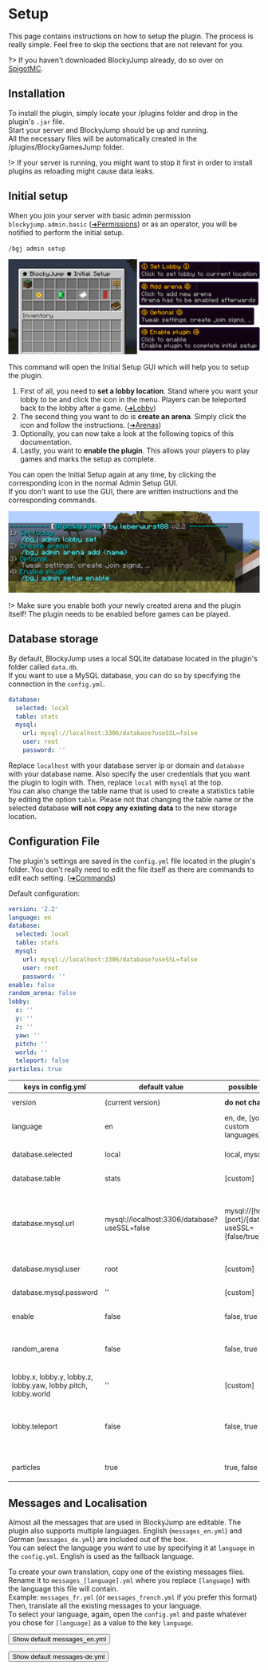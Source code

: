 # Setup
This page contains instructions on how to setup the plugin. The process is really simple. Feel free to skip the sections that are not relevant for you.

?> If you haven't downloaded BlockyJump already, do so over on [SpigotMC]().

<!-- Quick start? -->

## Installation
To install the plugin, simply locate your /plugins folder and drop in the plugin's `.jar` file.  
Start your server and BlockyJump should be up and running.  
All the necessary files will be automatically created in the /plugins/BlockyGamesJump folder.

!> If your server is running, you might want to stop it first in order to install plugins as reloading might cause data leaks.

## Initial setup
When you join your server with basic admin permission `blockyjump.admin.basic` ([➜Permissions]()) or as an operator, you will be notified to perform the initial setup.

`/bgj admin setup`

![Initial Setup GUI](_media/initial_setup_gui.png ':size=1000')

This command will open the Initial Setup GUI which will help you to setup the plugin.  
1. First of all, you need to **set a lobby location**. Stand where you want your lobby to be and click the icon in the menu. Players can be teleported back to the lobby after a game. ([➜Lobby]())  
2. The second thing you want to do is **create an arena**. Simply click the icon and follow the instructions. ([➜Arenas](arenas.md))  
3. Optionally, you can now take a look at the following topics of this documentation.  
4. Lastly, you want to **enable the plugin**. This allows your players to play games and marks the setup as complete.

You can open the Initial Setup again at any time, by clicking the corresponding icon in the normal Admin Setup GUI.  
If you don't want to use the GUI, there are written instructions and the corresponding commands.

![Initial Setup Instructions](_media/initial_setup_instructions.png)

!> Make sure you enable both your newly created arena and the plugin itself! The plugin needs to be enabled before games can be played.

## Database storage
By default, BlockyJump uses a local SQLite database located in the plugin's folder called `data.db`.  
If you want to use a MySQL database, you can do so by specifying the connection in the `config.yml`.

```yaml
database:
  selected: local
  table: stats
  mysql:
    url: mysql://localhost:3306/database?useSSL=false
    user: root
    password: ''
```

Replace `localhost` with your database server ip or domain and `database` with your database name. Also specify the user credentials that you want the plugin to login with. Then, replace `local` with `mysql` at the top.  
You can also change the table name that is used to create a statistics table by editing the option `table`. Please not that changing the table name or the selected database **will not copy any existing data** to the new storage location.

## Configuration File
The plugin's settings are saved in the `config.yml` file located in the plugin's folder. You don't really need to edit the file itself as there are commands to edit each setting. ([➜Commands]())

Default configuration:

```yaml
version: '2.2'
language: en
database:
  selected: local
  table: stats
  mysql:
    url: mysql://localhost:3306/database?useSSL=false
    user: root
    password: ''
enable: false
random_arena: false
lobby:
  x: ''
  y: ''
  z: ''
  yaw: ''
  pitch: ''
  world: ''
  teleport: false
particles: true
```

| keys in config.yml                                             | default value                                | possible values                                      | description                                                 |
|----------------------------------------------------------------|----------------------------------------------|------------------------------------------------------|-------------------------------------------------------------|
| version                                                        | {current version}                            | **do not change!**                                   | config version                                              |
| language                                                       | en                                           | en, de, [your custom languages]                      | selected language file                                      |
| database.selected                                              | local                                        | local, mysql                                         | selected database connection                                |
| database.table                                                 | stats                                        | [custom]                                             | database table name                                         |
| database.mysql.url                                             | mysql://localhost:3306/database?useSSL=false | mysql://[host]:[port]/[database]?useSSL=[false/true] | MySQL connection url including host, port and database name |
| database.mysql.user                                            | root                                         | [custom]                                             | MySQL user name                                             |
| database.mysql.password                                        | ''                                           | [custom]                                             | MySQL user password                                         |
| enable                                                         | false                                        | false, true                                          | enable plugin                                               |
| random_arena                                                   | false                                        | false, true                                          | choose random arena if none is specified                    |
| lobby.x, lobby.y, lobby.z, lobby.yaw, lobby.pitch, lobby.world | ''                                           | [custom]                                             | lobby location                                              |
| lobby.teleport                                                 | false                                        | false, true                                          | always teleport players to the lobby after every game       |
| particles                                                      | true                                         | true, false                                          | spawn arena join particles                                  |

## Messages and Localisation
Almost all the messages that are used in BlockyJump are editable. The plugin also supports multiple languages. English (`messages_en.yml`) and German (`messages_de.yml`) are included out of the box.  
You can select the language you want to use by specifying it at `language` in the `config.yml`. English is used as the fallback language.

To create your own translation, copy one of the existing messages files. Rename it to `messages_[language].yml` where you replace `[language]` with the language this file will contain.  
Example: `messages_fr.yml` (or `messages_french.yml` if you prefer this format)  
Then, translate all the existing messages to your language.  
To select your language, again, open the `config.yml` and paste whatever you chose for `[language]` as a value to the key `language`.

<button title="Click to show or hide content" type="button" class="content-toggle-button" onclick="toggle_content('spoiler-messages-en')">Show default messages_en.yml</button>
<div id="spoiler-messages-en" style="display:none">

```yaml
plugin:
  prefix: §f§l[§3§lBlockyJump§f§l]§r
  header: §3--------- %p%§b by leberwurst88§7 v%v%§3 ---------
  enabled: §aPlugin enabled
  disabled: §cPlugin disabled
  no_permission: §cNo permission
  wrong: §cSomething went wrong
  error_gui_triggered: §cError GUI was triggered, something went wrong in %c%
  patcher:
    noticed_update: §eNoticed update from older version, patching changes if necessary
    patched: §aPatched changes of version %v%
  update:
    check_failed: '§cCould not check for updates: '
    check_cancelled: §cUpdate checker was cancelled
    available:
      console: '§cNew update available, please update to v%v% of this plugin on SpigotMC:'
      player: §4[⚡] §cPlease update to §7v%v%§c on SpigotMC §4[⚡]
    automatically: §cA minor update is available, updating automatically...
    download:
      create_folder: §cCouldn't find nor create /plugins/update folder
      downloading: §eDownloading updated plugin file...
      failed: '§cDownload has failed:'
      completed: §aDownload completed, restart server to update plugin
  link:
    click: Click to open
  quit_could_not_leave: §cQuitting player couldn't leave game
config:
  messages:
    ready: §aMessages ready (%l%)
    failed: §cMessages config failed (%l%)
  ready: §aConfig ready
  ready_setup: §aConfig ready, §csetup needed
  failed: §cConfig failed
  arena:
    ready: §aArena config ready
    failed: §cArena config failed
  reloaded: §aFiles reloaded
db:
  sqlite:
    ready: §aLocal database ready
  mysql:
    ready: §aMySQL database ready
placeholderapi:
  enabled: §aPlaceholderAPI enabled
  no_data: no data
player:
  already_playing:
    you: §cYou are already in a game
    player: §cPlayer is already in a game
  not_found: §cPlayer could not be found
  not_in_game:
    you: §cYou are not in a game right now
    player: §cPlayer is not in a game
console:
  cannot_join: §cConsole can't join game, try /bgj join <arena> <player>
  cannot_leave: §cConsole can't leave game
  cannot_challenge: §cConsole can't challenge a player
  cannot_edit: §cConsole can't edit arenas. §3Try creating a new one with §b/bgj admin
    arena add <name> <pos1_x> <pos1_y> <pos1_z> <pos2_x> <pos2_y> <pos2_z> <spawn_x>
    <spawn_y> <spawn_z> <world>
  cannot_set_lobby: §cCannot set lobby location from console, try §b/bgj admin lobby
    set <x> <y> <z> <world>
  cannot_teleport:
    checkpoint: §cConsole can't teleport to checkpoint
console_cannot_teleport:
  lobby: §cCannot teleport console to lobby, try /bgj admin lobby get
arena:
  none:
    general: §cThere are no arenas yet
    admin: §cThere are no arenas yet, use /bgj admin arena add to create one
  specify: '§cSpecify arena: /bgj join <arena>'
  list:
    header: '§6BlockyJump arenas:'
    entry:
      general: §7- §3%n%
      enabled: §7- §a%n%
      disabled: §7- §e%n%
  already_enabled: §cThis arena is already enabled
  enabled: §aArena %n% is now enabled
  already_disabled: §cThis arena is already disabled
  disabled: §aArena %n% is now disabled
  exists: §cThis arena name already exists
  added: §aBlockyJump arena §e%n%§a added
  enable: §3Enable arena in the GUI or by typing §b/bgj admin arena enable %n%
  removed: §aArena removed
  reward:
    cmd:
      set: §aReward command set
      removed: §aReward command removed
  maximum:
    fails:
      set: §aMaximum amount of fails set
      removed: §aMaximum amount of fails removed
    time:
      set: §aMaximum time set
      removed: §aMaximum time removed
  cooldown:
    set: §aCooldown timer set
    removed: §aCooldown timer removed
game:
  joined: §aJoined game
  checkpoint:
    set: §6Checkpoint set
    teleported: §aTeleported to checkpoint
  hider:
    hidden: §aPlayers hidden
    shown: §aPlayers shown
    nothing: §eNothing happened
  arena:
    not_found: §cThis arena doesn't exist
    disabled: §cThis arena is disabled
  won:
    congratulations: §6Congratulations, you won the game!
  lost:
    player: §cYou lost the game!
    over: §6The game is over!
    winner: §aThe winner is §6%w%
  end:
    stats: '§3Time: §b%t%§3 Fails: §b%f%'
  left: §aLeft game
  not_ready: §cPlugin not ready
  wait: §cWait %t% before playing again
  command_not_allowed: §cThis command is not allowed in the arena. To leave, type
    /bgj leave
challenge:
  already_challenged: §cYou already challenged this player
  challenged: §3%p% §6challenged you in Arena §b%a%
  options: '§7Your options: §b/bgj challenge accept§7 or §b/bgj challenge decline'
  sent: §aChallenge sent, waiting for answer
  player:
    accepted: §a%p% accepted your challenge
    declined: §c%p% declined your challenge
  accepted: §aChallenge accepted
  declined: §aChallenge declined
  no_challenges: §cYou don't have any pending challenges
  cannot_challenge_yourself: §cYou can't challenge yourself
time:
  stopwatch:
    hours: '%h% h, '
    minutes: '%m% min, '
    seconds: '%s% sec'
hologram:
  portal:
    arena: §l§6✦ %a% ✦
    type: §a▼ Classic Parkour§7 - §aJoin here ▼
    leaderboard:
      head: §7+----- §bLeaderboard§7 -----+
      line: §e#%n% §6%p%§7 in §a%t%§7 with §c%f% fails
scoreboard:
  arena:
    head: '§7» Arena:'
    line: §b%n%
  timer:
    head: '§7» Timer:'
    line: §b%t%
  timer_max:
    line: §b%t%
  fails:
    head: '§7» Fails:'
    line: §b%f%
    timeout: §cTime out
  fails_max:
    line: §b%f% / %m%
item:
  game:
    checkpoint: §2Checkpoint
    hide: §2Hide Players
    leave: §cLeave
  edit:
    bounds: §2Arena Bounds
    spawn: §2Set Spawn
    portal: §2Set Portal
    finish: §2Finish
stats:
  personal:
    header: §7------ §f§l[§3§lStats§f§l] §b%p%§7 ------
    amounts: '§3Games played: §b%p%§7 - §3Won: §b%w%'
    list: §7- §3%n%§7 in §b%t%§7 with §b%f%§7 fail(s)
    console_does_not_have: §cConsole doesn't have personal stats, try §b/bgj help
      stats
  server:
    no_data: §cNot enough data, try again later
    header: §7--------------- §f§l[§3§lStats§f§l] §bServer§7 ---------------
    most:
      played: '§3Most games played: §b%p% (%a%)'
      won: '§3Most games won: §b%p% (%a%)'
    list: '§7- §3%a%: §b%p%§7 in §b%t%§7 with §b%f%§7 fail(s)'
  arena:
    header: §7---------- §f§l[§3§lStats§f§l] §b%a%§7 ----------
    list: §7%i%) §3%p%§7 in §b%t%§7 with §b%f%§7 fail(s)
help:
  list:
    header: §3---§7[%i%]§3--- %p%§b by leberwurst88§7 v%v% §3---§7[%i%]§3---
    entry: §3%c% §7%d%
    footer:
      cmd: §3------------------- §b/bgj help %p%§3 -------------------
      end: §3--------------------------------------------------
  single:
    cmd: §3§l%c%
    description: §7%d%
    footer: §3-------------------- §7/bgj help§3 --------------------
  options: §3%c%§b%o%
  no_content: §cNo content
  for_help: §7For help, type §b/bgj help
  not_found: §cCommand not found, try §b/bgj help
  displaying: 'Displaying help:'
edit_mode:
  instructions:
    line:
      '1': '§3Instructions:'
      '2': §7- Left click with §bgolden axe§7 on two boundary blocks to §bselect arena
      '3': §7- Stand where you want the §barena spawn§7 to be and left click with
        §bstick
      '4': §7- If you want to set a §bportal§7, stand where you want it to be and
        left click with §brod
      '5': §7- Click the §bemerald§7 once you're §adone
  bounds:
    set: §aArena boundaries set
    first: §aFirst position set, select second position
  spawn:
    set: §aSpawn set
  portal:
    disabled: §aArena portal disabled
    set: §aJoin portal set
  finished: §aArena setup finished
  cancelled: §cArena setup cancelled
setup:
  finish_setup: §cFinish setup before using this command
  required: §eSetup BlockyJump §b/bgj admin setup
  line:
    '1': §71) §3Set lobby
    '2': §b    /bgj admin lobby set
    '3': §72) §3Create arena
    '4': §b    /bgj admin arena add <name>
    '5': §73) §3Optional
    '6': §7    Tweak settings, create join signs, ...
    '7': §74) §3Enable plugin
    '8': §b    /bgj admin setup enable
  enable:
    'false': §aPlugin disabled
    'true': §aPlugin enabled
  random:
    'false': §aA list of arenas will be shown when none is specified
    'true': §aA random arena will be selected when none is specified
  teleport:
    'false': §aPlayers will be teleported back to their previous location
    'true': §aPlayers will be teleported to the lobby
  particles:
    'false': §aPortals won't spawn particles
    'true': §aPortals will spawn particles
  liquids:
    'false': §aPlayers won't be teleported back to their last checkpoint on contact
      with liquids
    'true': §aPlayers will be teleported back to their last checkpoint on contact
      with liquids
lobby:
  set: §aLobby set
  location:
    header: '§6Lobby location:'
    entry: §3X:§b%x%§3 Y:§b%y%§3 Z:§b%z%§3 in §b%w%
  teleported: §aTeleported to lobby
input:
  arena:
    name: '§3Enter arena name in chat:'
    cooldown: '§3Enter the cooldown length in minutes in the chat:'
    maximum:
      time: '§3Enter the maximum time in seconds in the chat:'
      fails: '§3Enter the maximum amount of fails in the chat:'
    reward:
      command:
        '1': '§3Enter the reward command in the chat:'
        '2': §7Be sure to leave out the beginning slash! §c(§m/§r§c)
        '3': §7You may use §b%p%§7 as a placeholder for the player name
validation:
  enter_valid_number: §cPlease enter a valid number
gui:
  header: §0★ BlockyJump ★
  navigation:
    previous: §3⏴ Previous ⏴
    next: §3⏵ Next ⏵
    back_main_menu: §3⏴ Back to main menu ⏴
    back_statistics_menu: §3⏴ Back to statistics menu ⏴
    back_administration_menu: §3⏴ Back to administration menu ⏴
    back_arena_selector: §3⏴ Back to arena selector ⏴
    back_arena: §3⏴ Back to arena ⏴
  actions:
    click_enable: §7Click to enable
    click_disable: §7Click to disable
    left_click_change_right_click_disable: §7Left click to change, right click to
      disable
    left_click_change_right_click_remove: §7Left click to change, right click to remove
    click_remove: §7Click to remove
    click_set_lobby: §7Click to set lobby to current location
    click_add_arena: §7Click to add new arena
  help:
    title: §3☄ Help ☄
    select_arena: §bSelect an arena
    select_opponent: §bSelect an opponent
    select_category: §bSelect a category
    personal_best: §bPersonal best games for each arena
    best_one_arena: §bBest games in one arena
    best_each_arena: §bBest games for each arena
    configure_arena: §bConfigure arena
    confirm_removal: §bConfirm removal
    lobby_location: §bLobby location
    configure_config: §bClick banners to configure config values
    follow_steps: §bFollow the steps
    not_supposed_to_happen: §bThis was not supposed to happen
  selector:
    arena: §6✦ %a% ✦
    player: §6✦ %p% ✦
  home:
    main_menu: §6⬧ Main menu ⬧
    join: §a⚑ Join a game ⚑
    challenge: §6⚡ Challenge a player ⚡
    statistics: §b⌚ Statistics ⌚
    administration: §c⚙ Administration ⚙
  join:
    title: Join
  challenge:
    title: Challenge
  statistics:
    title: Statistics
    category:
      personal: §a⬧ Personal ⬧
      arena: §6⬧ Arena ⬧
      server: §b⬧ Server ⬧
    personal:
      player: §7%p%
      played:
        top: §a⏹ Games played ⏹
        bottom: §7%a%
      won:
        top: §6⏹ Games won ⏹
        bottom: §7%a%
      entry: '§7Best: §a%t%§7 with §c%f% fails'
    arena:
      name: §7%a%
      pillar:
        top: §6⬧ Leaderboard ⬧
        bottom: §7%a%
      entry: §7In §a%t%§7 with §c%f% fails
      leaderboard:
        '1': §61. %p%
        '2': §62. %p%
        '3': §63. %p%
        '4': §64. %p%
        '5': §65. %p%
        '6': §66. %p%
        '7': §67. %p%
        '8': §68. %p%
        '9': §69. %p%
        '10': §610. %p%
    server:
      played:
        top: §a⏹ Most games played ⏹
        bottom: '§7%p%: §6%a% games'
      won:
        top: §6⏹ Most games won ⏹
        bottom: '§7%p%: §6%a% games'
      entry: '§7%p%: §a%t%§7 with §c%f% fails'
  administration:
    title: Administration
    category:
      arena: §6✦ Arena ✦
      lobby: §a⌂ Lobby ⌂
      setup: §b⚙ Settings ⚙
    reload:
      top: §c⟳ Reload ⟳
      bottom: §7Arenas, config & messages
    arena:
      add_arena: §a⨁ Add arena ⨁
      list:
        enabled: §aEnabled
        disabled: §cDisabled
      edit_arena:
        top: §6✎ Edit arena ✎
        bottom: §7Enter edit mode
      arena_name: §7%a%
      enabled: §a☑ Enabled ☑
      disabled: §c☒ Disabled ☒
      cooldown:
        enabled:
          top: §a☑ Cooldown ☑
          bottom: '§6Set: %t%'
        disabled: §c☒ Cooldown ☒
      maximum:
        info:
          top: §c☠ Maximum ☠
          bottom: §7Set a maximum time and amount of fails
        time:
          enabled:
            top: §c☑ Maximum Time ☑
            bottom: '§6Set: %t%'
          disabled: §7☒ Maximum Time ☒
        fails:
          enabled:
            top: §c☑ Maximum Fails ☑
            bottom: '§6Set: %f% fails'
          disabled: §7☒ Maximum Fails ☒
      remove:
        bucket:
          top: §c❌ Remove arena ❌
          bottom: §4⚠ This cannot be undone! ⚠
        banner:
          sure:
            top: §c⚠ Are you sure? ⚠
            bottom: §4This cannot be undone!
      reward:
        info:
          top: §b⁂ Rewards ⁂
          bottom: §7Set rewards for players
        command:
          top: §6❢ Command ❢
          bottom: §a/%c%
        add: §a⨁ Add reward ⨁
    lobby:
      set: §6↓ Set Lobby ↓
      teleport:
        top: §b↑ Teleport to lobby ↑
        bottom: §7X:%x% Y:%y% Z:%z% in %w%
    setup:
      plugin:
        enabled: §a☑ Plugin enabled ☑
        disabled: §c☒ Plugin disabled ☒
        bottom: §7Enable plugin for games to be played
      random:
        enabled: §a☑ Random arena ☑
        disabled: §c☒ Random arena ☒
        bottom: §7Join random arena if none was selected
      particles:
        enabled: §a☑ Particles ☑
        disabled: §c☒ Particles ☒
        bottom: §7Enable particle effects
      lobby_teleport:
        enabled: §a☑ Lobby teleport ☑
        disabled: §c☒ Lobby teleport ☒
        bottom: §7Always teleport to lobby when a game is finished
      liquids:
        enabled: §a☑ Liquids ☑
        disabled: §c☒ Liquids ☒
        bottom: §7Touching liquids during a game counts as fail
      initial:
        top: §8☉ Initial setup ☉
        bottom: §7Reopen initial setup
    initial_setup:
      title: Initial Setup
      block: §6⬧ Initial Setup ⬧
      lobby: §6① Set Lobby ①
      arena:
        top: §6② Add arena ②
        bottom: §7Arena has to be enabled afterwards
      optional:
        top: §6③ Optional ③
        bottom: §7Tweak settings, create join signs, ...
      enable:
        top: §6④ Enable plugin ④
        bottom: §7Enable plugin to complete initial setup
      done: §a☑ Done ☑
      print_instructions:
        top: §3⎙ Print setup instructions ⎙
        bottom:
          '1': §bDisplay instructions in chat
          '2': §7For the use of commands
      access_denied:
        top: §c❌ Access denied ❌
        bottom:
          '1': §7Make sure you have all required
          '2': §7administration permissions
  error:
    title: Error
    barrier: §c❌ Something went wrong ❌
```

</div>

<button title="Click to show or hide content" type="button" class="content-toggle-button" onclick="toggle_content('spoiler-messages-de')">Show default messages-de.yml</button>
<div id="spoiler-messages-de" style="display:none">

```yaml
plugin:
  prefix: §f§l[§3§lBlockyJump§f§l]§r
  header: §3--------- %p%§b von leberwurst88§7 v%v%§3 ---------
  enabled: §aPlugin aktiviert
  disabled: §cPlugin deaktiviert
  no_permission: §cKeine Berechtigung
  wrong: §cEtwas ist schiefgelaufen
  error_gui_triggered: §cDie Error GUI wurde ausgelöst, etwas ist schiefgelaufen in
    %c%
  patcher:
    noticed_update: §eAktualisierung einer älteren Version erkannt, verarbeite Änderungen
      falls notwendig
    patched: §aÄnderungen der Version %v% verarbeitet
  update:
    check_failed: '§cKonnte nicht nach Updates prüfen:'
    check_cancelled: §cUpdate-Überprüfung abgebrochen
    available:
      console: '§cNeues Update verfügbar, bitte update auf die Version v%v% dieses
        Plugins auf SpigotMC:'
      player: §4[⚡] §cBitte update auf §7v%v%§c auf SpigotMC §4[⚡]
    automatically: §cEin automatisches Update wird gestartet...
    download:
      create_folder: §cKonnte /plugins/update Ordner weder finden noch erstellen
      downloading: §eHerunterladen der Update-Datei...
      failed: '§cDer Download ist fehlgeschlagen:'
      completed: §aStarte Herunterladen der aktuellsten Plugin-Datei...
  link:
    click: Zum Öffnen klicken
  quit_could_not_leave: §cAbgemeldeter Spieler konnte das Spiel nicht verlassen
config:
  messages:
    ready: §aSprachdatei bereit (%l%)
    failed: §cSprachdatei fehlerhaft (%l%)
  ready: §aEinstellungen bereit
  ready_setup: §aEinstellungen ready, §cEinrichtung benötigt
  failed: §cEinstellungen fehlerhaft
  arena:
    ready: §aArenen-Konfiguration bereit
    failed: §cArenen-Konfiguration fehlerhaft
  reloaded: §aDateien neu geladen
db:
  sqlite:
    ready: §aLokale Datenbank bereit
  mysql:
    ready: §aMySQL-Datenbank bereit
placeholderapi:
  enabled: §aPlaceholderAPI aktiviert
  no_data: keine Daten
player:
  already_playing:
    you: §cDu bist bereits in einem Spiel
    player: §cSpieler ist bereits in einem Spiel
  not_found: §cSpieler konnte nicht gefunden werden
  not_in_game:
    you: §cDu bist gerade nicht in einem Spiel
    player: §cSpieler ist nicht in einem Spiel
console:
  cannot_join: §cKonsole kann keine Spiele betreten, versuche /bgj join <arena> <player>
  cannot_leave: §cKonsole kann keine Spiele verlassen
  cannot_challenge: §cKonsole kann keine Spieler herausfordern
  cannot_edit: §cKonsole kann keine Arenen bearbeiten. §3Erstelle eine neue mit §b/bgj
    admin arena add <name> <pos1_x> <pos1_y> <pos1_z> <pos2_x> <pos2_y> <pos2_z> <spawn_x>
    <spawn_y> <spawn_z> <world>
  cannot_set_lobby: §cLobby kann nicht auf den Standort gesetzt werden, versuche §b/bgj
    admin lobby set <x> <y> <z> <world>
  cannot_teleport:
    checkpoint: §cKonsole kann nicht zum Kontrollpunkt teleportiert werden
console_cannot_teleport:
  lobby: §cKonsole kann nicht in die Lobby teleportiert werden, versuche /bgj admin
    lobby get
arena:
  none:
    general: §cEs gibt noch keine Arenen
    admin: §cEs gibt noch keine Arenen, benutze /bgj admin arena add um eine neue
      zu erstellen
  specify: '§cArena angeben: /bgj join <arena>'
  list:
    header: '§6BlockyJump Arenen:'
    entry:
      general: §7- §3%n%
      enabled: §7- §a%n%
      disabled: §7- §e%n%
  already_enabled: §cDiese Arena ist bereits aktiviert
  enabled: §aArena %n% ist nun aktiviert
  already_disabled: §cDiese Arena ist bereits deaktiviert
  disabled: §aArena %n% ist nun deaktiviert
  exists: §cDieser Arenen-Name existiert bereits
  added: §aBlockyJump Arena §e%n%§a erstellt
  enable: §3Aktiviere die Arena in der GUI oder mit §b/bgj admin arena enable %n%
  removed: §aArena gelöscht
  reward:
    cmd:
      set: §aBelohnungs-Befehl festgelegt
      removed: §aBelohnungs-Befehl gelöscht
  maximum:
    fails:
      set: §aMaximale Anzahl von Fehlern festgelegt
      removed: §aMaximale Anzahl von Fehlern gelöscht
    time:
      set: §aMaximale Zeit festgelegt
      removed: §aMaximale Zeit gelöscht
  cooldown:
    set: §aZeitsperre festgelegt
    removed: §aZeitsperre gelöscht
game:
  joined: §aSpiel betreten
  checkpoint:
    set: §6Kontrollpunkt erreicht
    teleported: §aZum Kontrollpunkt teleportiert
  hider:
    hidden: §aSpieler versteckt
    shown: §aSpieler sichtbar
    nothing: §eEs ist nichts passiert
  arena:
    not_found: §cDiese Arena existiert nicht
    disabled: §cDiese Arena ist deaktiviert
  won:
    congratulations: §6Herzlichen Glückwunsch, du hast das Spiel gewonnen!
  lost:
    player: §cDu hast das Spiel verloren!
    over: §6Das Spiel ist vorbei!
    winner: §aDer Gewinner ist §6%w%
  end:
    stats: '§3Zeit: §b%t%§3 Fehler: §b%f%'
  left: §aSpiel verlassen
  not_ready: §cPlugin nicht bereit
  wait: §cWarte %t% bevor du wieder spielen kannst
  command_not_allowed: §cDieser Befehl ist in der Arena nicht erlaubt. Um sie zu verlassen,
    benutze /bgj leave
challenge:
  already_challenged: §cDu hast diesen Spieler bereits herausgefordert
  challenged: §3%p% §6hat dich herausgefordert in der Arena §b%a%
  options: '§7Deine Möglichkeiten: §b/bgj challenge accept§7 oder §b/bgj challenge
    decline'
  sent: §aHerausforderung abgeschickt, warte auf Antwort
  player:
    accepted: §a%p% hat deine Herausforderung angenommen
    declined: §c%p% hat deine Herausforderung abgelehnt
  accepted: §aHerausforderung angenommen
  declined: §aHerausforderung abgelehnt
  no_challenges: §cDu hast keine ausstehenden Herausforderungen
  cannot_challenge_yourself: §cDu kannst dich nicht selbst herausfordern
time:
  stopwatch:
    hours: '%h% h, '
    minutes: '%m% min, '
    seconds: '%s% s'
hologram:
  portal:
    arena: §l§6✦ %a% ✦
    type: §a▼ Klassischer Parkour§7 - §aHier beitreten ▼
    leaderboard:
      head: §7+----- §bBestenliste§7 -----+
      line: §e#%n% §6%p%§7 in §a%t%§7 mit §c%f% Fehlern
scoreboard:
  arena:
    head: '§7» Arena:'
    line: §b%n%
  timer:
    head: '§7» Zeit:'
    line: §b%t%
  timer_max:
    line: §b%t%
  fails:
    head: '§7» Fehler:'
    line: §b%f%
    timeout: §cZeit abgelaufen
  fails_max:
    line: §b%f% / %m%
item:
  game:
    checkpoint: §2Kontrollpunkt
    hide: §2Spieler verstecken
    leave: §cVerlassen
  edit:
    bounds: §2Arena-Grenzen
    spawn: §2Startpunkt festlegen
    portal: §2Portal-Standort festlegen
    finish: §2Fertigstellen
stats:
  personal:
    header: §7---- §f§l[§3§lStatistiken§f§l] §b%p%§7 ----
    amounts: '§3Spiele gespielt: §b%p%§7 - §3Gewonnen: §b%w%'
    list: §7- §3%n%§7 in §b%t%§7 mit §b%f%§7 Fehler(n)
    console_does_not_have: §cKonsole hat keine persönlichen Statistiken, versuche
      §b/bgj help stats
  server:
    no_data: §cNicht genug Daten, versuche es später nochmal
    header: §7------------- §f§l[§3§lStatistiken§f§l] §bServer§7 -------------
    most:
      played: '§3Meiste Spiele gespielt: §b%p% (%a%)'
      won: '§3Meiste Spiele gewonnen: §b%p% (%a%)'
    list: '§7- §3%a%: §b%p%§7 in §b%t%§7 mit §b%f%§7 Fehler(n)'
  arena:
    header: §7-------- §f§l[§3§lStatistiken§f§l] §b%a%§7 --------
    list: §7%i%) §3%p%§7 in §b%t%§7 mit §b%f%§7 Fehler(n)
help:
  list:
    header: §3---§7[%i%]§3--- %p%§b von leberwurst88§7 v%v% §3---§7[%i%]§3---
    entry: §3%c% §7%d%
    footer:
      cmd: §3------------------- §b/bgj help %p%§3 -------------------
      end: §3--------------------------------------------------
  single:
    cmd: §3§l%c%
    description: §7%d%
    footer: §3-------------------- §7/bgj help§3 --------------------
  options: §3%c%§b%o%
  no_content: §cKein Inhalt
  for_help: §7Für Hilfe, benutze §b/bgj help
  not_found: §cBefehl nicht gefunden, versuche §b/bgj help
  displaying: 'Zeige Hilfe:'
edit_mode:
  instructions:
    line:
      '1': '§3Anleitung:'
      '2': §7- Linksklick mit §bgoldener Axt§7 auf zwei Eckblöcke, um die §bArena
        festzulegen
      '3': §7- Stelle dich auf den §bStartpunkt§7 und mache einen Linksklick mit dem
        §bStock
      '4': §7- Wenn du ein §bPortal§7 erzeugen möchtest, stelle dich auf die Position
        und klicke mit der §bRute
      '5': §7- Klicke auf den §bSmaragden§7 wenn du §afertig§7 bist
  bounds:
    set: §aArena-Grenzen festgelegt
    first: §aErste Ecke festgelegt, wähle zweite Ecke
  spawn:
    set: §aStartpunkt festgelegt
  portal:
    disabled: §aArena-Portal deaktiviert
    set: §aArena-Portal festgelegt
  finished: §aArena-Einrichtung fertiggestellt
  cancelled: §cArena-Einrichtung abgebrochen
setup:
  finish_setup: §cBeende die Einrichtung bevor du diesen Befehl benutzt
  required: §eRichte BlockyJump ein §b/bgj admin setup
  line:
    '1': §71) §3Lobby festlegen
    '2': §b    /bgj admin lobby set
    '3': §72) §3Arena erstellen
    '4': §b    /bgj admin arena add <name>
    '5': §73) §3Optional
    '6': §7    Einstellungen anpassen, Schilder erstellen, ...
    '7': §74) §3Plugin aktivieren
    '8': §b    /bgj admin setup enable
  enable:
    'false': §aPlugin deaktiviert
    'true': §aPlugin aktiviert
  random:
    'false': §aEine Liste der Arenen wird angezeigt, wenn keine angegeben ist
    'true': §aEine zufällige Arena wird ausgewählt, wenn keine angegeben ist
  teleport:
    'false': §aSpieler werden nach dem Spiel zu ihrer letzten Position teleportiert
    'true': §aSpieler werden nach dem Spiel in die Lobby teleportiert
  particles:
    'false': §aPortale erzeugen keine Partikel
    'true': §aPortale erzeugen Partikel
  liquids:
    'false': §aSpieler werden beim Kontakt mit Flüssigkeiten nicht zum letzten Kontrollpunkt
      teleportiert
    'true': §aSpieler werden beim Kontakt mit Flüssigkeiten zum letzten Kontrollpunkt
      teleportiert
lobby:
  set: §aLobby festgelegt
  location:
    header: '§6Lobby-Position:'
    entry: §3X:§b%x%§3 Y:§b%y%§3 Z:§b%z%§3 in §b%w%
  teleported: §aIn die Lobby teleportiert
input:
  arena:
    name: '§3Gebe den Arena-Namen in den Chat ein:'
    cooldown: '§3Gebe die Dauer der Zeitsperre in Minuten in den Chat ein:'
    maximum:
      time: '§3Gebe die maximale Zeit in Sekunden in den Chat ein:'
      fails: '§3Gebe die maximale Anzahl von Fehlern in den Chat ein:'
    reward:
      command:
        '1': '§3Gebe den Belohnungs-Befehl in den Chat ein:'
        '2': §7Lasse den Schrägstrich am Anfang weg! §c(§m/§r§c)
        '3': §7Du kannst §b%p%§7 als Platzhalter für den Spielernamen benutzen
validation:
  enter_valid_number: §cBitte gebe eine gültige Nummer ein
gui:
  header: §0★ BlockyJump ★
  navigation:
    previous: §3⏴ Vorherige ⏴
    next: §3⏵ Nächste ⏵
    back_main_menu: §3⏴ Zurück zum Hauptmenü ⏴
    back_statistics_menu: §3⏴ Zurück zum Statistik-Menü ⏴
    back_administration_menu: §3⏴ Zurück zum Administrations-Menü ⏴
    back_arena_selector: §3⏴ Zurück zur Arena-Auswahl ⏴
    back_arena: §3⏴ Zurück zur Arena ⏴
  actions:
    click_enable: §7Zum Aktivieren klicken
    click_disable: §7Zum Deaktivieren klicken
    left_click_change_right_click_disable: §7Linksklick zum Ändern, Rechtsklick zum
      Deaktivieren
    left_click_change_right_click_remove: §7Linksklick zum Ändern, Rechtsklick zum
      Löschen
    click_remove: §7Zum Löschen klicken
    click_set_lobby: §7Klicke, um die Lobby auf die jetzige Position zu setzen
    click_add_arena: §7Klicke, um eine neue Arena hinzuzufügen
  help:
    title: §3☄ Hilfe ☄
    select_arena: §bWähle eine Arena
    select_opponent: §bWähle einen Gegner
    select_category: §bWähle eine Kategorie
    personal_best: §bPersönliche beste Spiele jeder Arena
    best_one_arena: §bBeste Spiele einer Arena
    best_each_arena: §bBeste Spiele jeder Arena
    configure_arena: §bPasse die Arena an
    confirm_removal: §bLöschen bestätigen
    lobby_location: §bLobby-Position
    configure_config: §bKlicke die Banner, um Einstellungen vorzunehmen
    follow_steps: §bBefolge die Schritte
    not_supposed_to_happen: §bDas hätte nicht passieren dürfen
  selector:
    arena: §6✦ %a% ✦
    player: §6✦ %p% ✦
  home:
    main_menu: §6⬧ Hauptmenü ⬧
    join: §a⚑ Spiel betreten ⚑
    challenge: §6⚡ Spieler herausfordern ⚡
    statistics: §b⌚ Statistiken ⌚
    administration: §c⚙ Administration ⚙
  join:
    title: Betreten
  challenge:
    title: Herausforderung
  statistics:
    title: Statistiken
    category:
      personal: §a⬧ Persönlich ⬧
      arena: §6⬧ Arena ⬧
      server: §b⬧ Server ⬧
    personal:
      player: §7%p%
      played:
        top: §a⏹ Spiele gespielt ⏹
        bottom: §7%a%
      won:
        top: §6⏹ Spiele gewonnen ⏹
        bottom: §7%a%
      entry: '§7Rekord: §a%t%§7 mit §c%f% Fehlern'
    arena:
      name: §7%a%
      pillar:
        top: §6⬧ Bestenliste ⬧
        bottom: §7%a%
      entry: §7In §a%t%§7 mit §c%f% Fehlern
      leaderboard:
        '1': §61. %p%
        '2': §62. %p%
        '3': §63. %p%
        '4': §64. %p%
        '5': §65. %p%
        '6': §66. %p%
        '7': §67. %p%
        '8': §68. %p%
        '9': §69. %p%
        '10': §610. %p%
    server:
      played:
        top: §a⏹ Meiste Spiele gespielt ⏹
        bottom: '§7%p%: §6%a% Spiele'
      won:
        top: §6⏹ Meiste Spiele gewonnen ⏹
        bottom: '§7%p%: §6%a% Spiele'
      entry: '§7%p%: §a%t%§7 mit §c%f% Fehlern'
  administration:
    title: Administration
    category:
      arena: §6✦ Arena ✦
      lobby: §a⌂ Lobby ⌂
      setup: §b⚙ Einstellungen ⚙
    reload:
      top: §c⟳ Neu laden ⟳
      bottom: §7Arenas, Einstellungen & Nachrichten
    arena:
      add_arena: §a⨁ Arena hinzufügen ⨁
      list:
        enabled: §aAktiviert
        disabled: §cDeaktiviert
      edit_arena:
        top: §6✎ Arena bearbeiten ✎
        bottom: §7Bearbeitungsmodus betreten
      arena_name: §7%a%
      enabled: §a☑ Aktiviert ☑
      disabled: §c☒ Deaktiviert ☒
      cooldown:
        enabled:
          top: §a☑ Zeitsperre ☑
          bottom: '§6Festgelegt: %t%'
        disabled: §c☒ Zeitsperre ☒
      maximum:
        info:
          top: §c☠ Einschränkungen ☠
          bottom: §7Maximale Zeit und Anzahl von Fehlern festlegen
        time:
          enabled:
            top: §c☑ Maximale Zeit ☑
            bottom: '§6Festgelegt: %t%'
          disabled: §7☒ Maximale Zeit ☒
        fails:
          enabled:
            top: §c☑ Maximale Fehler ☑
            bottom: '§6Festgelegt: %f% Fehler'
          disabled: §7☒ Maximale Fehler ☒
      remove:
        bucket:
          top: §c❌ Arena löschen ❌
          bottom: §4⚠ Dies kann nicht rückgängig gemacht werden! ⚠
        banner:
          sure:
            top: §c⚠ Bist du sicher? ⚠
            bottom: §4Dies kann nicht rückgängig gemacht werden!
      reward:
        info:
          top: §b⁂ Belohnungen ⁂
          bottom: §7Belohnungen für Spieler festlegen
        command:
          top: §6❢ Befehl ❢
          bottom: §a/%c%
        add: §a⨁ Belohnung hinzufügen ⨁
    lobby:
      set: §6↓ Lobby festlegen ↓
      teleport:
        top: §b↑ In die Lobby teleportieren ↑
        bottom: §7X:%x% Y:%y% Z:%z% in %w%
    setup:
      plugin:
        enabled: §a☑ Plugin aktiviert ☑
        disabled: §c☒ Plugin deaktiviert ☒
        bottom: §7Plugin aktivieren, um Spiele freizuschalten
      random:
        enabled: §a☑ Zufällige Arena ☑
        disabled: §c☒ Zufällige Arena ☒
        bottom: §7Ohne Auswahl zufälliger Arena beitreten
      particles:
        enabled: §a☑ Partikel ☑
        disabled: §c☒ Partikel ☒
        bottom: §7Partikeleffekte aktivieren
      lobby_teleport:
        enabled: §a☑ Lobby-Teleportation ☑
        disabled: §c☒ Lobby-Teleportation ☒
        bottom: §7Immer nach dem Spiel in die Lobby teleportieren
      liquids:
        enabled: §a☑ Flüssigkeiten ☑
        disabled: §c☒ Flüssigkeiten ☒
        bottom: §7Kontakt mit Flüssigkeiten zählt als Fehler
      initial:
        top: §8☉ Ersteinrichtung ☉
        bottom: §7Ersteinrichtung erneut öffnen
    initial_setup:
      title: Ersteinrichtung
      block: §6⬧ Ersteinrichtung ⬧
      lobby: §6① Lobby festlegen ①
      arena:
        top: §6② Arena hinzufügen ②
        bottom: §7Arena muss danach aktiviert werden
      optional:
        top: §6③ Optional ③
        bottom: §7Einstellungen anpassen, Schilder erstellen, ...
      enable:
        top: §6④ Plugin aktivieren ④
        bottom: §7Plugin aktivieren, um Ersteinrichtung abzuschließen
      done: §a☑ Fertig ☑
      print_instructions:
        top: §3⎙ Anleitung senden ⎙
        bottom:
          '1': §bEinrichtungsanleitung im Chat zeigen
          '2': §7Für die Benutzung von Befehlen
      access_denied:
        top: §c❌ Zugriff verweigert ❌
        bottom:
          '1': §7Stelle sicher, dass du alle benötigten
          '2': §7Administrator-Rechte besitzt
  error:
    title: Fehler
    barrier: §c❌ Etwas ist schiefgelaufen ❌
```

</div>